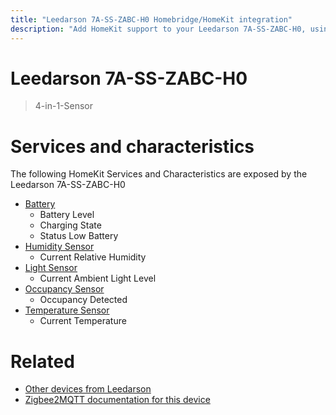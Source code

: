```yaml
---
title: "Leedarson 7A-SS-ZABC-H0 Homebridge/HomeKit integration"
description: "Add HomeKit support to your Leedarson 7A-SS-ZABC-H0, using Homebridge, Zigbee2MQTT and homebridge-z2m."
---
```

<!---
This file has been GENERATED using src/docgen/docgen.ts
DO NOT EDIT THIS FILE MANUALLY!
-->
# Leedarson 7A-SS-ZABC-H0
> 4-in-1-Sensor


# Services and characteristics
The following HomeKit Services and Characteristics are exposed by
the Leedarson 7A-SS-ZABC-H0

* [Battery](../../battery.md)
  * Battery Level
  * Charging State
  * Status Low Battery
* [Humidity Sensor](../../sensors.md)
  * Current Relative Humidity
* [Light Sensor](../../sensors.md)
  * Current Ambient Light Level
* [Occupancy Sensor](../../sensors.md)
  * Occupancy Detected
* [Temperature Sensor](../../sensors.md)
  * Current Temperature


# Related
* [Other devices from Leedarson](../index.md#leedarson)
* [Zigbee2MQTT documentation for this device](https://www.zigbee2mqtt.io/devices/7A-SS-ZABC-H0.html)
